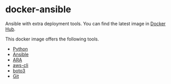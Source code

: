 # docker-ansible

Ansible with extra deployment tools. You can find the latest image in [Docker Hub](https://hub.docker.com/r/seankang/ansible).

This docker image offers the following tools.

* [Python](https://www.python.org/)
* [Ansible](https://www.ansible.com/)
* [ARA](https://github.com/openstack/ara)
* [aws-cli](https://github.com/aws/aws-cli)
* [boto3](https://github.com/boto/boto3)
* [Git](https://git-scm.com/)
